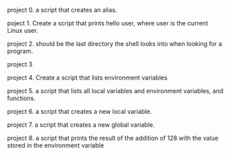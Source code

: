 project 0. a script that creates an alias.

poject 1. Create a script that prints hello user, where user is the current Linux user.

project 2.  should be the last directory the shell looks into when looking for a program.

project 3

project 4. Create a script that lists environment variables

project 5. a script that lists all local variables and environment variables, and functions.

project 6. a script that creates a new local variable.

project 7. a script that creates a new global variable.

project 8. a script that prints the result of the addition of 128 with the value stored in the environment variable
